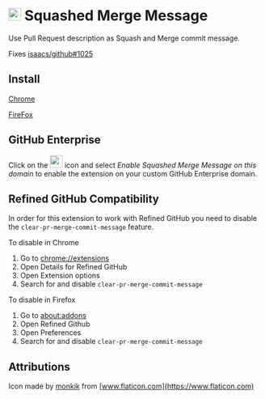 # <img src="https://user-images.githubusercontent.com/125105/85856240-fe0a0d00-b7fa-11ea-8dbc-a642dcbef613.png" width="25" height="25"> Squashed Merge Message

Use Pull Request description as Squash and Merge commit message.

Fixes [isaacs/github#1025](https://github.com/isaacs/github/issues/1025)

## Install

[Chrome](https://chrome.google.com/webstore/detail/kgabfelbdpeifcemndligpdfddhbbmfm/)

[FireFox](https://addons.mozilla.org/en-US/firefox/addon/squashed-merge-message/)

## GitHub Enterprise 
Click on the <img src="https://user-images.githubusercontent.com/125105/85856240-fe0a0d00-b7fa-11ea-8dbc-a642dcbef613.png" width="25" height="25"> icon
 and select *Enable Squashed Merge Message on this domain* to enable the extension on your custom GitHub Enterprise domain. 

## Refined GitHub Compatibility
In order for this extension to work with Refined GitHub you need to disable the
`clear-pr-merge-commit-message` feature.

To disable in Chrome

1. Go to [chrome://extensions](chrome://extensions)
2. Open Details for Refined GitHub
3. Open Extension options
4. Search for and disable `clear-pr-merge-commit-message`

To disable in Firefox

1. Go to [about:addons](about:addons)
2. Open Refined Github
3. Open Preferences
4. Search for and disable `clear-pr-merge-commit-message`

## Attributions
Icon made by [monkik](https://www.flaticon.com/authors/monkik) from [www.flaticon.com](https://www.flaticon.com)
